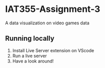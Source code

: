 # IAT355-Assignment-3

A data visualization on video games data

## Running locally

1. Install Live Server extension on VScode
2. Run a live server
3. Have a look around!
